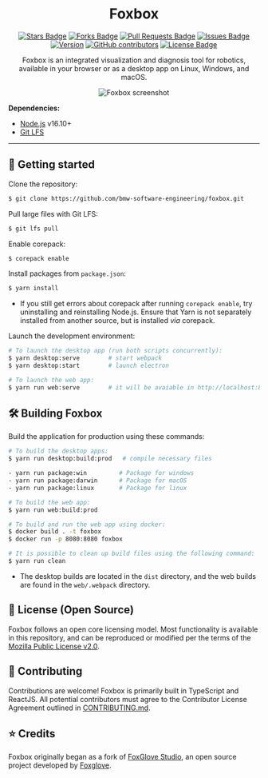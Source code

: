 <h1 align="center">Foxbox</h1>

<div align="center">
  <a href="https://github.com/bmw-software-engineering/foxbox/stargazers"><img src="https://img.shields.io/github/stars/bmw-software-engineering/foxbox" alt="Stars Badge"/></a>
  <a href="https://github.com/bmw-software-engineering/foxbox/network/members"><img src="https://img.shields.io/github/forks/bmw-software-engineering/foxbox" alt="Forks Badge"/></a>
  <a href="https://github.com/bmw-software-engineering/foxbox/pulls"><img src="https://img.shields.io/github/issues-pr/bmw-software-engineering/foxbox" alt="Pull Requests Badge"/></a>
  <a href="https://github.com/bmw-software-engineering/foxbox/issues"><img src="https://img.shields.io/github/issues/bmw-software-engineering/foxbox" alt="Issues Badge"/></a>
  <a href="https://github.com/bmw-software-engineering/foxbox/issues"><img src="https://img.shields.io/github/issues/bmw-software-engineering/foxbox" alt="Version"/></a>
  <a href="https://github.com/bmw-software-engineering/foxbox/graphs/contributors"><img alt="GitHub contributors" src="https://img.shields.io/github/contributors/bmw-software-engineering/foxbox?color=2b9348"></a>
  <a href="https://github.com/bmw-software-engineering/foxbox/blob/master/LICENSE"><img src="https://img.shields.io/github/license/bmw-software-engineering/foxbox?color=2b9348" alt="License Badge"/></a>

  <br />
<p  align="center">
Foxbox is an integrated visualization and diagnosis tool for robotics, available in your browser or as a desktop app on Linux, Windows, and macOS.
</p>
  <p align="center">
    <img alt="Foxbox screenshot" src="resources/screenshot.png">
  </p>
</div>

**Dependencies:**

- [Node.js](https://nodejs.org/en/) v16.10+
- [Git LFS](https://git-lfs.github.com/)

<hr/>

## :rocket: Getting started

Clone the repository:

```sh
$ git clone https://github.com/bmw-software-engineering/foxbox.git
```

Pull large files with Git LFS:

```sh
$ git lfs pull
```

Enable corepack:

```sh
$ corepack enable
```

Install packages from `package.json`:

```sh
$ yarn install
```

- If you still get errors about corepack after running `corepack enable`, try uninstalling and reinstalling Node.js. Ensure that Yarn is not separately installed from another source, but is installed _via_ corepack.

Launch the development environment:

```sh
# To launch the desktop app (run both scripts concurrently):
$ yarn desktop:serve        # start webpack
$ yarn desktop:start        # launch electron

# To launch the web app:
$ yarn run web:serve        # it will be avaiable in http://localhost:8080
```

## :hammer_and_wrench: Building Foxbox

Build the application for production using these commands:

```sh
# To build the desktop apps:
$ yarn run desktop:build:prod   # compile necessary files

- yarn run package:win         # Package for windows
- yarn run package:darwin      # Package for macOS
- yarn run package:linux       # Package for linux

# To build the web app:
$ yarn run web:build:prod

# To build and run the web app using docker:
$ docker build . -t foxbox
$ docker run -p 8080:8080 foxbox

# It is possible to clean up build files using the following command:
$ yarn run clean
```

- The desktop builds are located in the `dist` directory, and the web builds are found in the `web/.webpack` directory.

## :pencil: License (Open Source)

Foxbox follows an open core licensing model. Most functionality is available in this repository, and can be reproduced or modified per the terms of the [Mozilla Public License v2.0](/LICENSE).

## :handshake: Contributing

Contributions are welcome! Foxbox is primarily built in TypeScript and ReactJS. All potential contributors must agree to the Contributor License Agreement outlined in [CONTRIBUTING.md](CONTRIBUTING.md).

## :star: Credits

Foxbox originally began as a fork of [FoxGlove Studio](https://github.com/foxglove/studio), an open source project developed by [Foxglove](https://app.foxglove.dev/).
